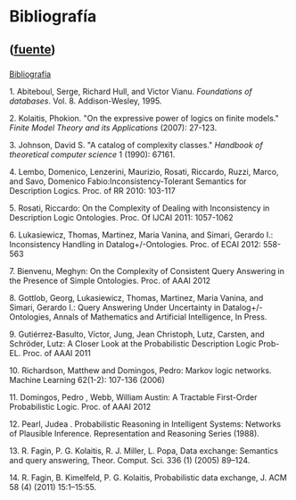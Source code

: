 # Bibliografía
([fuente](https://campus.exactas.uba.ar/course/view.php?id=1027&section=4))
---
###
[Bibliografía](https://campus.exactas.uba.ar/course/view.php?id=1027&section=4)

1\. Abiteboul, Serge, Richard Hull, and Victor Vianu. _Foundations of
databases_. Vol. 8. Addison-Wesley, 1995.

2\. Kolaitis, Phokion. "On the expressive power of logics on finite models."
_Finite Model Theory and its Applications_ (2007): 27-123.

3\. Johnson, David S. "A catalog of complexity classes." _Handbook of
theoretical computer science_ 1 (1990): 67161.

4\. Lembo, Domenico, Lenzerini, Maurizio, Rosati, Riccardo, Ruzzi, Marco, and
Savo, Domenico Fabio:Inconsistency-Tolerant Semantics for Description Logics.
Proc. of RR 2010: 103-117

5\. Rosati, Riccardo: On the Complexity of Dealing with Inconsistency in
Description Logic Ontologies. Proc. Of IJCAI 2011: 1057-1062

6\. Lukasiewicz, Thomas, Martinez, Maria Vanina, and Simari, Gerardo I.:
Inconsistency Handling in Datalog+/-Ontologies. Proc. of ECAI 2012: 558-563

7\. Bienvenu, Meghyn: On the Complexity of Consistent Query Answering in the
Presence of Simple Ontologies. Proc. of AAAI 2012

8\. Gottlob, Georg, Lukasiewicz, Thomas, Martinez, Maria Vanina, and Simari,
Gerardo I.: Query Answering  Under Uncertainty in Datalog+/- Ontologies,
Annals of Mathematics and Artificial Intelligence, In Press.

9\. Gutiérrez-Basulto, Víctor, Jung, Jean Christoph, Lutz, Carsten, and
Schröder, Lutz: A Closer Look at the  Probabilistic Description Logic Prob-EL.
Proc. of AAAI 2011

10\. Richardson, Matthew and Domingos, Pedro: Markov logic networks. Machine
Learning 62(1-2): 107-136 (2006)

11\. Domingos, Pedro , Webb, William Austin: A Tractable First-Order
Probabilistic Logic. Proc. of AAAI 2012

12\. Pearl, Judea . Probabilistic Reasoning in Intelligent Systems: Networks
of Plausible Inference. Representation and Reasoning Series (1988).

13\. R. Fagin, P. G. Kolaitis, R. J. Miller, L. Popa, Data exchange: Semantics
and query answering, Theor. Comput. Sci. 336 (1) (2005) 89–124.

14\. R. Fagin, B. Kimelfeld, P. G. Kolaitis, Probabilistic data exchange, J.
ACM 58 (4) (2011) 15:1–15:55.

